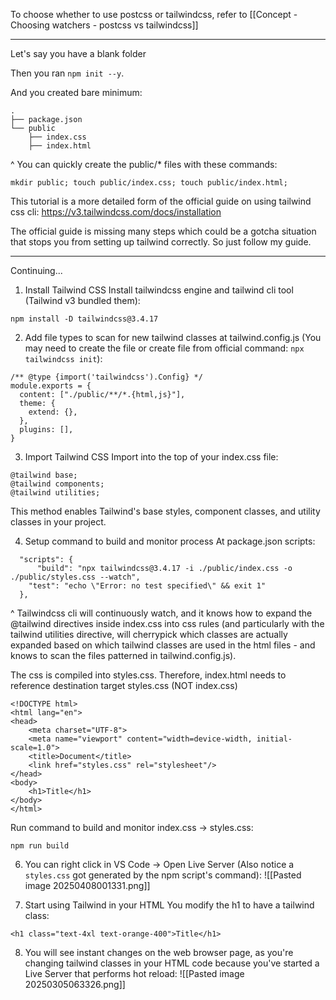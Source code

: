 To choose whether to use postcss or tailwindcss, refer to [[Concept - Choosing watchers - postcss vs tailwindcss]]

---

Let's say you have a blank folder

Then you ran `npm init --y`.

And you created bare minimum:
```
.
├── package.json
└── public
    ├── index.css
    ├── index.html
```

^ You can quickly create the public/* files with these commands:
```
mkdir public; touch public/index.css; touch public/index.html;
```

This tutorial is a more detailed form of the official guide on using tailwind css cli:
https://v3.tailwindcss.com/docs/installation

The official guide is missing many steps which could be a gotcha situation that stops you from setting up tailwind correctly. So just follow my guide.

---

Continuing...

1. Install Tailwind CSS
Install tailwindcss engine and tailwind cli tool (Tailwind v3 bundled them):
```
npm install -D tailwindcss@3.4.17
```

2. Add file types to scan for new tailwind classes at tailwind.config.js (You may need to create the file or create file from official command: `npx tailwindcss init`):
```
/** @type {import('tailwindcss').Config} */
module.exports = {
  content: ["./public/**/*.{html,js}"],
  theme: {
    extend: {},
  },
  plugins: [],
} 
```

3. Import Tailwind CSS
Import into the top of your index.css file:
```
@tailwind base;
@tailwind components;
@tailwind utilities;
```

This method enables Tailwind's base styles, component classes, and utility classes in your project.

4. Setup command to build and monitor process
At package.json scripts:
```
  "scripts": {
	  "build": "npx tailwindcss@3.4.17 -i ./public/index.css -o ./public/styles.css --watch",
    "test": "echo \"Error: no test specified\" && exit 1"
  },
```

^ Tailwindcss cli will continuously watch, and it knows how to expand the @tailwind directives inside index.css into css rules (and particularly with the tailwind utilities directive, will cherrypick which classes are actually expanded based on which tailwind classes are used in the html files - and knows to scan the files patterned in tailwind.config.js). 

The css is compiled into styles.css. Therefore, index.html needs to reference destination target styles.css (NOT index.css)
```
<!DOCTYPE html>
<html lang="en">
<head>
    <meta charset="UTF-8">
    <meta name="viewport" content="width=device-width, initial-scale=1.0">
    <title>Document</title>
    <link href="styles.css" rel="stylesheet"/>
</head>
<body>
    <h1>Title</h1>
</body>
</html>
```

Run command to build and monitor index.css -> styles.css:
```
npm run build
```


6. You can right click in VS Code -> Open Live Server (Also notice a `styles.css` got generated by the npm script's command):
   ![[Pasted image 20250408001331.png]]

7. Start using Tailwind in your HTML
You modify the h1 to have a tailwind class:
```
<h1 class="text-4xl text-orange-400">Title</h1>
```


8. You will see instant changes on the web browser page, as you're changing tailwind classes in your HTML code because you've started a Live Server that performs hot reload:
![[Pasted image 20250305063326.png]]
